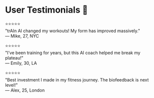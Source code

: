 # User Testimonials 💬

⭐️⭐️⭐️⭐️⭐️  
"trAIn AI changed my workouts! My form has improved massively."  
— Mike, 27, NYC  

⭐️⭐️⭐️⭐️⭐️  
"I’ve been training for years, but this AI coach helped me break my plateau!"  
— Emily, 30, LA  

⭐️⭐️⭐️⭐️⭐️  
"Best investment I made in my fitness journey. The biofeedback is next level!"  
— Alex, 25, London  
